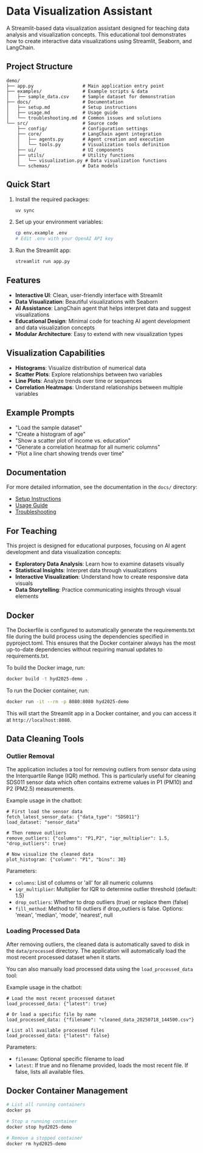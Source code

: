 # Data Visualization Assistant

A Streamlit-based data visualization assistant designed for teaching data analysis and visualization concepts. This educational tool demonstrates how to create interactive data visualizations using Streamlit, Seaborn, and LangChain.

## Project Structure

```
demo/
├── app.py                  # Main application entry point
├── examples/               # Example scripts & data
│   ├── sample_data.csv     # Sample dataset for demonstration
├── docs/                   # Documentation
│   ├── setup.md            # Setup instructions
│   ├── usage.md            # Usage guide
│   └── troubleshooting.md  # Common issues and solutions
└── src/                    # Source code
    ├── config/             # Configuration settings
    ├── core/               # LangChain agent integration
    │   ├── agents.py       # Agent creation and execution
    │   └── tools.py        # Visualization tools definition
    ├── ui/                 # UI components
    ├── utils/              # Utility functions
    │   └── visualization.py # Data visualization functions
    └── schemas/            # Data models
```

## Quick Start

1. Install the required packages:

   ```bash
   uv sync
   ```

2. Set up your environment variables:

   ```bash
   cp env.example .env
   # Edit .env with your OpenAI API key
   ```

3. Run the Streamlit app:
   ```bash
   streamlit run app.py
   ```

## Features

- **Interactive UI**: Clean, user-friendly interface with Streamlit
- **Data Visualization**: Beautiful visualizations with Seaborn
- **AI Assistance**: LangChain agent that helps interpret data and suggest visualizations
- **Educational Design**: Minimal code for teaching AI agent development and data visualization concepts
- **Modular Architecture**: Easy to extend with new visualization types

## Visualization Capabilities

- **Histograms**: Visualize distribution of numerical data
- **Scatter Plots**: Explore relationships between two variables
- **Line Plots**: Analyze trends over time or sequences
- **Correlation Heatmaps**: Understand relationships between multiple variables

## Example Prompts

- "Load the sample dataset"
- "Create a histogram of age"
- "Show a scatter plot of income vs. education"
- "Generate a correlation heatmap for all numeric columns"
- "Plot a line chart showing trends over time"

## Documentation

For more detailed information, see the documentation in the `docs/` directory:

- [Setup Instructions](docs/setup.md)
- [Usage Guide](docs/usage.md)
- [Troubleshooting](docs/troubleshooting.md)

## For Teaching

This project is designed for educational purposes, focusing on AI agent development and data visualization concepts:

- **Exploratory Data Analysis**: Learn how to examine datasets visually
- **Statistical Insights**: Interpret data through visualizations
- **Interactive Visualization**: Understand how to create responsive data visuals
- **Data Storytelling**: Practice communicating insights through visual elements

## Docker

The Dockerfile is configured to automatically generate the requirements.txt file during the build process using the dependencies specified in pyproject.toml. This ensures that the Docker container always has the most up-to-date dependencies without requiring manual updates to requirements.txt.

To build the Docker image, run:

```bash
docker build -t hyd2025-demo .
```

To run the Docker container, run:

```bash
docker run -it --rm -p 8080:8080 hyd2025-demo
```

This will start the Streamlit app in a Docker container, and you can access it at `http://localhost:8080`.

## Data Cleaning Tools

### Outlier Removal

The application includes a tool for removing outliers from sensor data using the Interquartile Range (IQR) method. This is particularly useful for cleaning SDS011 sensor data which often contains extreme values in P1 (PM10) and P2 (PM2.5) measurements.

Example usage in the chatbot:

```
# First load the sensor data
fetch_latest_sensor_data: {"data_type": "SDS011"}
load_dataset: "sensor_data"

# Then remove outliers
remove_outliers: {"columns": "P1,P2", "iqr_multiplier": 1.5, "drop_outliers": true}

# Now visualize the cleaned data
plot_histogram: {"column": "P1", "bins": 30}
```

Parameters:

- `columns`: List of columns or 'all' for all numeric columns
- `iqr_multiplier`: Multiplier for IQR to determine outlier threshold (default: 1.5)
- `drop_outliers`: Whether to drop outliers (true) or replace them (false)
- `fill_method`: Method to fill outliers if drop_outliers is false. Options: 'mean', 'median', 'mode', 'nearest', null

### Loading Processed Data

After removing outliers, the cleaned data is automatically saved to disk in the `data/processed` directory. The application will automatically load the most recent processed dataset when it starts.

You can also manually load processed data using the `load_processed_data` tool:

Example usage in the chatbot:

```
# Load the most recent processed dataset
load_processed_data: {"latest": true}

# Or load a specific file by name
load_processed_data: {"filename": "cleaned_data_20250718_144500.csv"}

# List all available processed files
load_processed_data: {"latest": false}
```

Parameters:

- `filename`: Optional specific filename to load
- `latest`: If true and no filename provided, loads the most recent file. If false, lists all available files.

## Docker Container Management

```bash
# List all running containers
docker ps

# Stop a running container
docker stop hyd2025-demo

# Remove a stopped container
docker rm hyd2025-demo
```
